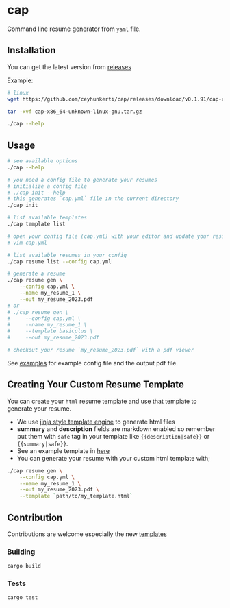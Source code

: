 # cap

Command line resume generator from `yaml` file.

## Installation

You can get the latest version from [releases](https://github.com/ceyhunkerti/cap/releases)

Example:
```sh
# linux
wget https://github.com/ceyhunkerti/cap/releases/download/v0.1.91/cap-x86_64-unknown-linux-gnu.tar.gz

tar -xvf cap-x86_64-unknown-linux-gnu.tar.gz

./cap --help
```

## Usage

```sh
# see available options
./cap --help

# you need a config file to generate your resumes
# initialize a config file
# ./cap init --help
# this generates `cap.yml` file in the current directory
./cap init

# list available templates
./cap template list

# open your config file (cap.yml) with your editor and update your resume(s)
# vim cap.yml

# list available resumes in your config
./cap resume list --config cap.yml

# generate a resume
./cap resume gen \
    --config cap.yml \
    --name my_resume_1 \
    --out my_resume_2023.pdf
# or
# ./cap resume gen \
#     --config cap.yml \
#     --name my_resume_1 \
#     --template basicplus \
#     --out my_resume_2023.pdf

# checkout your resume `my_resume_2023.pdf` with a pdf viewer
```

See [examples](./examples/) for example config file and the output pdf file.

## Creating Your Custom Resume Template

You can create your `html` resume template and use that template to generate your resume.

- We use [jinja style template engine](https://tera.netlify.app/) to generate html files
- **summary** and **description** fields are markdown enabled so remember put them with `safe` tag in your template like `{{description|safe}}` or `{{summary|safe}}`.
- See an example template in [here](./src/assets/templates/basic.html)
- You can generate your resume with your custom html template with;
```sh
./cap resume gen \
    --config cap.yml \
    --name my_resume_1 \
    --out my_resume_2023.pdf \
    --template `path/to/my_template.html`
```

## Contribution

Contributions are welcome especially the new [templates](./src/assets/templates)

### Building
```sh
cargo build
```

### Tests
```sh
cargo test
```
